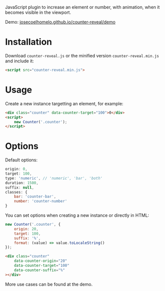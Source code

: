 JavaScript plugin to increase an element or number, with animation, when it becomes visible in the viewport.

Demo: [josecoelhomelo.github.io/counter-reveal/demo](https://josecoelhomelo.github.io/counter-reveal/demo)

# Installation

Download `counter-reveal.js` or the minified version `counter-reveal.min.js` and include it:
```html
<script src="counter-reveal.min.js">
```

# Usage

Create a new instance targetting an element, for example:

```html
<div class="counter" data-counter-target="100">0</div>
<script>
    new Counter('.counter');
</script>
```

# Options

Default options:
```js
origin: 0,
target: 100,
type: 'numeric', // 'numeric', 'bar', 'both'
duration: 1500,
suffix: null,
classes: {
    bar: 'counter-bar',
    number: 'counter-number'
} 
```

You can set options when creating a new instance or directly in HTML:

```js
new Counter('.counter', {
    origin: 20,
    target: 100,
    suffix: '%',    
    format: (value) => value.toLocaleString()
});
```
```html
<div class="counter"
    data-counter-origin="20"
    data-counter-target="100"
    data-counter-suffix="%"
></div>
```

More use cases can be found at the demo.
